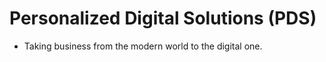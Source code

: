 # Personalized Digital Solutions (PDS)
  - Taking business from the modern world to the digital one.

